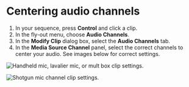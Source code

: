 # Centering audio channels

1. In your sequence, press **Control** and click a clip.
2. In the fly-out menu, choose **Audio Channels**.
3. In the **Modify Clip** dialog box, select the **Audio Channels** tab.
4. In the **Media Source Channel** panel, select the correct channels to center your audio. See images below for correct settings.

![Handheld mic, lavalier mic, or mult box clip settings.](../.gitbook/assets/adobe-premiere-audio-left-only-fix.png)

![Shotgun mic channel clip settings.](../.gitbook/assets/adobe-premiere-right-only-fix.png)
